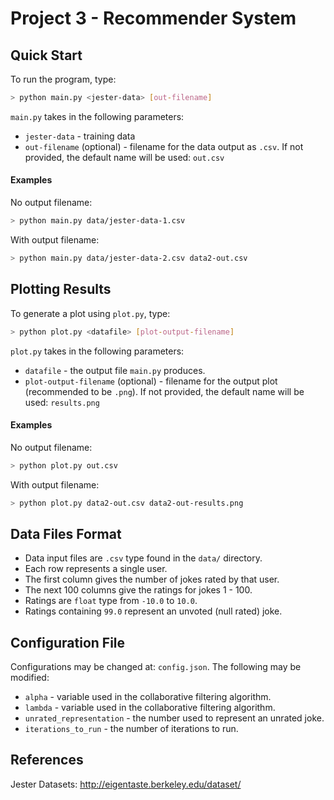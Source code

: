 # Project 3 - Recommender System
## Quick Start
To run the program, type:
```bash
> python main.py <jester-data> [out-filename]
```

`main.py` takes in the following parameters:
- `jester-data` - training data
- `out-filename` (optional) - filename for the data output as `.csv`. If not provided, the default name will be used: `out.csv`

#### Examples

No output filename:
```bash
> python main.py data/jester-data-1.csv
``` 

With output filename:
```bash
> python main.py data/jester-data-2.csv data2-out.csv
```  

## Plotting Results
To generate a plot using `plot.py`, type:
```bash
> python plot.py <datafile> [plot-output-filename]
``` 
`plot.py` takes in the following parameters:
- `datafile` - the output file `main.py` produces.
- `plot-output-filename` (optional) - filename for the output plot (recommended to be `.png`). If not provided, the default name will be used: `results.png`

#### Examples

No output filename:
```bash
> python plot.py out.csv
``` 

With output filename:
```bash
> python plot.py data2-out.csv data2-out-results.png
``` 

## Data Files Format 
- Data input files are `.csv` type found in the `data/` directory.
- Each row represents a single user.
- The first column gives the number of jokes rated by that user.
- The next 100 columns give the ratings for jokes 1 - 100.
- Ratings are `float` type from `-10.0` to `10.0`.
- Ratings containing `99.0` represent an unvoted (null rated) joke.

## Configuration File
Configurations may be changed at: `config.json`.
The following may be modified:
- `alpha` - variable used in the collaborative filtering algorithm.
- `lambda` - variable used in the collaborative filtering algorithm.
- `unrated_representation` - the number used to represent an unrated joke.
- `iterations_to_run` - the number of iterations to run.

## References

Jester Datasets: http://eigentaste.berkeley.edu/dataset/
